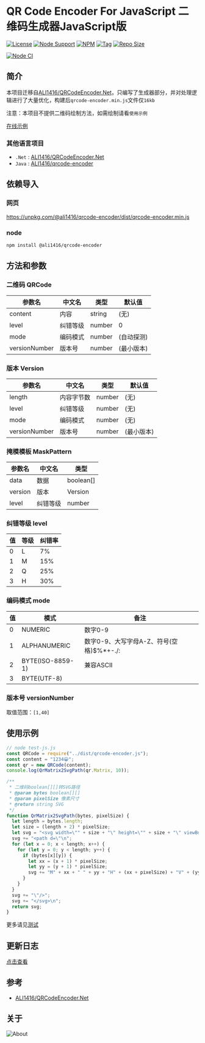 # QR Code Encoder For JavaScript 二维码生成器JavaScript版

[![License](https://img.shields.io/github/license/ALI1416/qrcode-encoder-js?label=License)](https://www.apache.org/licenses/LICENSE-2.0.txt)
[![Node Support](https://img.shields.io/badge/Node-14+-green)](https://nodejs.org/)
[![NPM](https://img.shields.io/npm/v/@ali1416/qrcode-encoder?label=NPM)](https://www.npmjs.com/package/@ali1416/qrcode-encoder)
[![Tag](https://img.shields.io/github/v/tag/ALI1416/qrcode-encoder-js?label=Tag)](https://github.com/ALI1416/qrcode-encoder-js/tags)
[![Repo Size](https://img.shields.io/github/repo-size/ALI1416/qrcode-encoder-js?label=Repo%20Size&color=success)](https://github.com/ALI1416/qrcode-encoder-js/archive/refs/heads/master.zip)

[![Node CI](https://github.com/ALI1416/qrcode-encoder-js/actions/workflows/ci.yml/badge.svg)](https://github.com/ALI1416/qrcode-encoder-js/actions/workflows/ci.yml)

## 简介

本项目迁移自[ALI1416/QRCodeEncoder.Net](https://github.com/ALI1416/QRCodeEncoder.Net)，只编写了生成器部分，并对处理逻辑进行了大量优化，构建后`qrcode-encoder.min.js`文件仅`16kb`

注意：本项目不提供二维码绘制方法，如需绘制请看`使用示例`

[在线示例](https://www.404z.cn/demo/qrcode-encoder.html)

### 其他语言项目

- `.Net` : [ALI1416/QRCodeEncoder.Net](https://github.com/ALI1416/QRCodeEncoder.Net)
- `Java` : [ALI1416/qrcode-encoder](https://github.com/ALI1416/qrcode-encoder)

## 依赖导入

### 网页

<https://unpkg.com/@ali1416/qrcode-encoder/dist/qrcode-encoder.min.js>

### node

```sh
npm install @ali1416/qrcode-encoder
```

## 方法和参数

### 二维码 QRCode

| 参数名        | 中文名   | 类型   | 默认值     |
| ------------- | -------- | ------ | ---------- |
| content       | 内容     | string | (无)       |
| level         | 纠错等级 | number | 0          |
| mode          | 编码模式 | number | (自动探测) |
| versionNumber | 版本号   | number | (最小版本) |

### 版本 Version

| 参数名        | 中文名     | 类型   | 默认值     |
| ------------- | ---------- | ------ | ---------- |
| length        | 内容字节数 | number | (无)       |
| level         | 纠错等级   | number | (无)       |
| mode          | 编码模式   | number | (无)       |
| versionNumber | 版本号     | number | (最小版本) |

### 掩模模板 MaskPattern

| 参数名  | 中文名   | 类型      |
| ------- | -------- | --------- |
| data    | 数据     | boolean[] |
| version | 版本     | Version   |
| level   | 纠错等级 | number    |

### 纠错等级 level

| 值  | 等级 | 纠错率 |
| --- | ---- | ------ |
| 0   | L    | 7%     |
| 1   | M    | 15%    |
| 2   | Q    | 25%    |
| 3   | H    | 30%    |

### 编码模式 mode

| 值  | 模式             | 备注                                     |
| --- | ---------------- | ---------------------------------------- |
| 0   | NUMERIC          | 数字0-9                                  |
| 1   | ALPHANUMERIC     | 数字0-9、大写字母A-Z、符号(空格)$%*+-./: |
| 2   | BYTE(ISO-8859-1) | 兼容ASCII                                |
| 3   | BYTE(UTF-8)      |                                          |

### 版本号 versionNumber

取值范围：`[1,40]`

## 使用示例

```js
// node test-js.js
const QRCode = require("../dist/qrcode-encoder.js");
const content = "1234😀";
const qr = new QRCode(content);
console.log(QrMatrix2SvgPath(qr.Matrix, 10));

/**
 * 二维码boolean[][]转SVG路径
 * @param bytes boolean[][]
 * @param pixelSize 像素尺寸
 * @return string SVG
 */
function QrMatrix2SvgPath(bytes, pixelSize) {
  let length = bytes.length;
  let size = (length + 2) * pixelSize;
  let svg = "<svg width=\"" + size + "\" height=\"" + size + "\" viewBox=\"0 0 " + size + " " + size + "\" xmlns=\"http://www.w3.org/2000/svg\">\n";
  svg += "<path d=\"\n";
  for (let x = 0; x < length; x++) {
    for (let y = 0; y < length; y++) {
      if (bytes[x][y]) {
        let xx = (x + 1) * pixelSize;
        let yy = (y + 1) * pixelSize;
        svg += "M" + xx + " " + yy + "H" + (xx + pixelSize) + "V" + (yy + pixelSize) + "H" + xx + "z\n"
      }
    }
  }
  svg += "\"/>";
  svg += "</svg>\n";
  return svg;
}
```

更多请见[测试](./test)

## 更新日志

[点击查看](./CHANGELOG.md)

## 参考

- [ALI1416/QRCodeEncoder.Net](https://github.com/ALI1416/QRCodeEncoder.Net)

## 关于

<picture>
  <source media="(prefers-color-scheme: dark)" srcset="https://www.404z.cn/images/about.dark.svg">
  <img alt="About" src="https://www.404z.cn/images/about.light.svg">
</picture>
